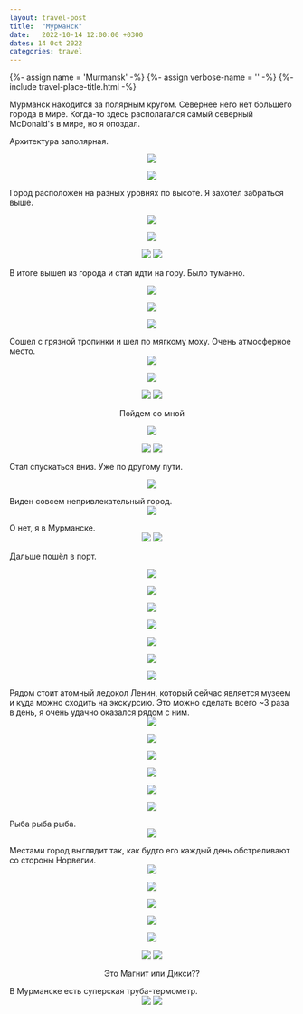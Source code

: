 ```yaml
---
layout: travel-post
title:  "Мурманск"
date:   2022-10-14 12:00:00 +0300
dates: 14 Oct 2022
categories: travel
---
```


{%- assign name = 'Murmansk' -%}
{%- assign verbose-name = '' -%}
{%- include travel-place-title.html -%}

Мурманск находится за полярным кругом. Севернее него нет большего города в мире. Когда-то здесь располагался самый северный McDonald's в мире, но я опоздал. 

Архитектура заполярная.

<center>
<img src="{{site.baseurl}}/assets/img/murmansk/1.jpg" />
<p class="image-label">
</p>
</center>

<center>
<img src="{{site.baseurl}}/assets/img/murmansk/3.jpg" />
<p class="image-label">
</p>
</center>

Город расположен на разных уровнях по высоте. Я захотел забраться выше.
<center>
<img src="{{site.baseurl}}/assets/img/murmansk/2.jpg" />
<p class="image-label">
</p>
</center>
<center>
<img src="{{site.baseurl}}/assets/img/murmansk/6.jpg" />
<p class="image-label">
</p>
</center>
<center>
    <div class="side-by-side">
        <img src="{{site.baseurl}}/assets/img/murmansk/4.jpg" />
        <img src="{{site.baseurl}}/assets/img/murmansk/5.jpg" />
    </div>
    <p class="image-label"></p>
</center>

В итоге вышел из города и стал идти на гору. Было туманно.
<center>
<img src="{{site.baseurl}}/assets/img/murmansk/7.jpg" />
<p class="image-label">
</p>
</center>
<center>
<img src="{{site.baseurl}}/assets/img/murmansk/8.jpg" />
<p class="image-label">
</p>
</center>
<center>
<img src="{{site.baseurl}}/assets/img/murmansk/9.jpg" />
<p class="image-label">
</p>
</center>
Сошел с грязной тропинки и шел по мягкому моху. Очень атмосферное место.
<center>
<img src="{{site.baseurl}}/assets/img/murmansk/10.jpg" />
<p class="image-label">
</p>
</center>
<center>
<img src="{{site.baseurl}}/assets/img/murmansk/11.jpg" />
<p class="image-label">
</p>
</center>
<center>
    <div class="side-by-side">
        <img src="{{site.baseurl}}/assets/img/murmansk/13.jpg" />
        <img src="{{site.baseurl}}/assets/img/murmansk/12.jpg" />
    </div>
    <p class="image-label">Пойдем со мной</p>
</center>
<center>
<img src="{{site.baseurl}}/assets/img/murmansk/14.jpg" />
<p class="image-label">
</p>
</center>

<center>
    <div class="side-by-side">
        <img src="{{site.baseurl}}/assets/img/murmansk/15.jpg" />
        <img src="{{site.baseurl}}/assets/img/murmansk/16.jpg" />
    </div>
    <p class="image-label"></p>
</center>

Стал спускаться вниз. Уже по другому пути.
<center>
<img src="{{site.baseurl}}/assets/img/murmansk/17.jpg" />
<p class="image-label">
</p>
</center>
Виден совсем непривлекательный город.
<center>
<img src="{{site.baseurl}}/assets/img/murmansk/18.jpg" />
<p class="image-label">
</p>
</center>
О нет, я в Мурманске.
<center>
    <div class="side-by-side">
        <img src="{{site.baseurl}}/assets/img/murmansk/19.jpg" />
        <img src="{{site.baseurl}}/assets/img/murmansk/21.jpg" />
    </div>
    <p class="image-label"></p>
</center>

Дальше пошёл в порт.
<center>
<img src="{{site.baseurl}}/assets/img/murmansk/22.jpg" />
<p class="image-label">
</p>
</center>
<center>
<img src="{{site.baseurl}}/assets/img/murmansk/23.jpg" />
<p class="image-label">
</p>
</center>
<center>
<img src="{{site.baseurl}}/assets/img/murmansk/24.jpg" />
<p class="image-label">
</p>
</center>
<center>
<img src="{{site.baseurl}}/assets/img/murmansk/25.jpg" />
<p class="image-label">
</p>
</center>
<center>
<img src="{{site.baseurl}}/assets/img/murmansk/26.jpg" />
<p class="image-label">
</p>
</center>
<center>
<img src="{{site.baseurl}}/assets/img/murmansk/27.jpg" />
<p class="image-label">
</p>
</center>
<center>
<img src="{{site.baseurl}}/assets/img/murmansk/28.jpg" />
<p class="image-label">
</p>
</center>
Рядом стоит атомный ледокол Ленин, который сейчас является музеем и куда можно сходить на экскурсию. Это можно сделать всего ~3 раза в день, я очень удачно оказался рядом с ним.
<center>
<img src="{{site.baseurl}}/assets/img/murmansk/29.jpg" />
<p class="image-label">
</p>
</center>
<center>
<img src="{{site.baseurl}}/assets/img/murmansk/30.jpg" />
<p class="image-label">
</p>
</center>
<center>
<img src="{{site.baseurl}}/assets/img/murmansk/31.jpg" />
<p class="image-label">
</p>
</center>
<center>
<img src="{{site.baseurl}}/assets/img/murmansk/32.jpg" />
<p class="image-label">
</p>
</center>
<center>
<img src="{{site.baseurl}}/assets/img/murmansk/33.jpg" />
<p class="image-label">
</p>
</center>
<center>
<img src="{{site.baseurl}}/assets/img/murmansk/34.jpg" />
<p class="image-label">
</p>
</center>
Рыба рыба рыба.
<center>
<img src="{{site.baseurl}}/assets/img/murmansk/35.jpg" />
<p class="image-label">
</p>
</center>
Местами город выглядит так, как будто его каждый день обстреливают со стороны Норвегии.
<center>
<img src="{{site.baseurl}}/assets/img/murmansk/36.jpg" />
<p class="image-label">
</p>
</center>
<center>
<img src="{{site.baseurl}}/assets/img/murmansk/37.jpg" />
<p class="image-label">
</p>
</center>
<center>
<img src="{{site.baseurl}}/assets/img/murmansk/38.jpg" />
<p class="image-label">
</p>
</center>
<center>
<img src="{{site.baseurl}}/assets/img/murmansk/39.jpg" />
<p class="image-label">
</p>
</center>
<center>
<img src="{{site.baseurl}}/assets/img/murmansk/40.jpg" />
<p class="image-label">
</p>
</center>
<center>
    <div class="side-by-side">
        <img src="{{site.baseurl}}/assets/img/murmansk/41.jpg" />
        <img src="{{site.baseurl}}/assets/img/murmansk/42.jpg" />
    </div>
    <p class="image-label">
    Это Магнит или Дикси??
    </p>
</center>
В Мурманске есть суперская труба-термометр.
<center>
    <div class="side-by-side">
        <img src="{{site.baseurl}}/assets/img/murmansk/43.jpg" />
        <img src="{{site.baseurl}}/assets/img/murmansk/44.jpg" />
    </div>
    <p class="image-label">
    </p>
</center>